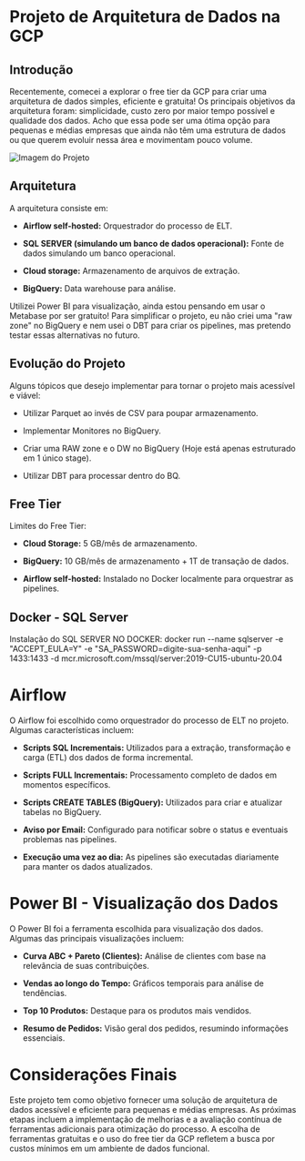 # Projeto de Arquitetura de Dados na GCP

## Introdução

Recentemente, comecei a explorar o free tier da GCP para criar uma arquitetura de dados simples, eficiente e gratuita! Os principais objetivos da arquitetura foram: simplicidade, custo zero por maior tempo possível e qualidade dos dados. Acho que essa pode ser uma ótima opção para pequenas e médias empresas que ainda não têm uma estrutura de dados ou que querem evoluir nessa área e movimentam pouco volume.

![Imagem do Projeto](caminho/para/imagem.jpg)

## Arquitetura

A arquitetura consiste em:

- **Airflow self-hosted:** Orquestrador do processo de ELT.

- **SQL SERVER (simulando um banco de dados operacional):** Fonte de dados simulando um banco operacional.

- **Cloud storage:** Armazenamento de arquivos de extração.

- **BigQuery:** Data warehouse para análise.

Utilizei Power BI para visualização, ainda estou pensando em usar o Metabase por ser gratuito! Para simplificar o projeto, eu não criei uma "raw zone" no BigQuery e nem usei o DBT para criar os pipelines, mas pretendo testar essas alternativas no futuro.

## Evolução do Projeto

Alguns tópicos que desejo implementar para tornar o projeto mais acessível e viável:

- Utilizar Parquet ao invés de CSV para poupar armazenamento.

- Implementar Monitores no BigQuery.

- Criar uma RAW zone e o DW no BigQuery (Hoje está apenas estruturado em 1 único stage).

- Utilizar DBT para processar dentro do BQ.

## Free Tier

Limites do Free Tier:

- **Cloud Storage:** 5 GB/mês de armazenamento.

- **BigQuery:** 10 GB/mês de armazenamento + 1T de transação de dados.

- **Airflow self-hosted:** Instalado no Docker localmente para orquestrar as pipelines.

## Docker - SQL Server

Instalação do SQL SERVER NO DOCKER:
docker run --name sqlserver -e "ACCEPT_EULA=Y" -e "SA_PASSWORD=digite-sua-senha-aqui" -p 1433:1433 -d mcr.microsoft.com/mssql/server:2019-CU15-ubuntu-20.04
# Airflow

O Airflow foi escolhido como orquestrador do processo de ELT no projeto. Algumas características incluem:

- **Scripts SQL Incrementais:** Utilizados para a extração, transformação e carga (ETL) dos dados de forma incremental.

- **Scripts FULL Incrementais:** Processamento completo de dados em momentos específicos.

- **Scripts CREATE TABLES (BigQuery):** Utilizados para criar e atualizar tabelas no BigQuery.

- **Aviso por Email:** Configurado para notificar sobre o status e eventuais problemas nas pipelines.

- **Execução uma vez ao dia:** As pipelines são executadas diariamente para manter os dados atualizados.

# Power BI - Visualização dos Dados

O Power BI foi a ferramenta escolhida para visualização dos dados. Algumas das principais visualizações incluem:

- **Curva ABC + Pareto (Clientes):** Análise de clientes com base na relevância de suas contribuições.

- **Vendas ao longo do Tempo:** Gráficos temporais para análise de tendências.

- **Top 10 Produtos:** Destaque para os produtos mais vendidos.

- **Resumo de Pedidos:** Visão geral dos pedidos, resumindo informações essenciais.

# Considerações Finais

Este projeto tem como objetivo fornecer uma solução de arquitetura de dados acessível e eficiente para pequenas e médias empresas. As próximas etapas incluem a implementação de melhorias e a avaliação contínua de ferramentas adicionais para otimização do processo. A escolha de ferramentas gratuitas e o uso do free tier da GCP refletem a busca por custos mínimos em um ambiente de dados funcional.
